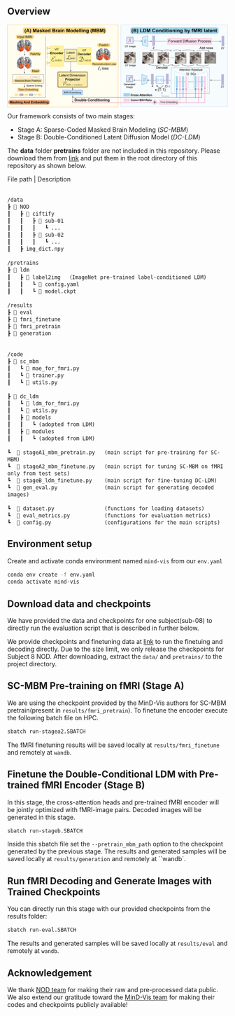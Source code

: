 ## Overview

![flowchar-img](assets/flowchart_r.png)
Our framework consists of two main stages:

- Stage A: Sparse-Coded Masked Brain Modeling (_SC-MBM_)
- Stage B: Double-Conditioned Latent Diffusion Model (_DC-LDM_)

The **data** folder **pretrains** folder are not included in this repository.
Please download them from [link](limk) and put them in the root directory of this repository as shown below.

File path | Description

```

/data
┣ 📂 NOD
┃   ┣ 📂 ciftify
┃   ┃   ┣ 📂 sub-01
┃   ┃   ┃   ┗ ...
┃   ┃   ┣ 📂 sub-02
┃   ┃   ┃   ┗ ...
┃   ┣ img_dict.npy

/pretrains
┣ 📂 ldm
┃   ┣ 📂 label2img  （ImageNet pre-trained label-conditioned LDM)
┃   ┃   ┗ 📜 config.yaml
┃   ┃   ┗ 📜 model.ckpt

/results
┣ 📂 eval
┣ 📂 fmri_finetune
┣ 📂 fmri_pretrain
┣ 📂 generation


/code
┣ 📂 sc_mbm
┃   ┗ 📜 mae_for_fmri.py
┃   ┗ 📜 trainer.py
┃   ┗ 📜 utils.py

┣ 📂 dc_ldm
┃   ┗ 📜 ldm_for_fmri.py
┃   ┗ 📜 utils.py
┃   ┣ 📂 models
┃   ┃   ┗ (adopted from LDM)
┃   ┣ 📂 modules
┃   ┃   ┗ (adopted from LDM)

┗  📜 stageA1_mbm_pretrain.py   (main script for pre-training for SC-MBM)
┗  📜 stageA2_mbm_finetune.py   (main script for tuning SC-MBM on fMRI only from test sets)
┗  📜 stageB_ldm_finetune.py    (main script for fine-tuning DC-LDM)
┗  📜 gen_eval.py               (main script for generating decoded images)

┗  📜 dataset.py                (functions for loading datasets)
┗  📜 eval_metrics.py           (functions for evaluation metrics)
┗  📜 config.py                 (configurations for the main scripts)

```

## Environment setup

Create and activate conda environment named `mind-vis` from our `env.yaml`

```sh
conda env create -f env.yaml
conda activate mind-vis
```

## Download data and checkpoints

We have provided the data and checkpoints for one subject(sub-08) to directly run the evaluation script that is described in further below.

We provide checkpoints and finetuning data at [link](limk) to run the finetuing and decoding directly. Due to the size limit, we only release the checkpoints for Subject 8 NOD. After downloading, extract the `data/` and `pretrains/` to the project directory.

## SC-MBM Pre-training on fMRI (Stage A)

We are using the checkpoint provided by the MinD-Vis authors for SC-MBM pretrain(present in `results/fmri_pretrain`). To finetune the encoder execute the following batch file on HPC.

```sh
sbatch run-stagea2.SBATCH
```

The fMRI finetuning results will be saved locally at `results/fmri_finetune` and remotely at `wandb`.

## Finetune the Double-Conditional LDM with Pre-trained fMRI Encoder (Stage B)

In this stage, the cross-attention heads and pre-trained fMRI encoder will be jointly optimized with fMRI-image pairs. Decoded images will be generated in this stage.

```sh
sbatch run-stageb.SBATCH
```

Inside this sbatch file set the `--pretrain_mbm_path` option to the checkpoint generated by the previous stage. The results and generated samples will be saved locally at `results/generation` and remotely at ``wandb`.

## Run fMRI Decoding and Generate Images with Trained Checkpoints

You can directly run this stage with our provided checkpoints from the results folder:

```sh
sbatch run-eval.SBATCH
```

The results and generated samples will be saved locally at `results/eval` and remotely at `wandb`.

## Acknowledgement

We thank [NOD team](https://github.com/GongZhengxin/NOD-fmri) for making their raw and pre-processed data public. We also extend our gratitude toward the [MinD-Vis team](https://github.com/zjc062/mind-vis/tree/main) for making their codes and checkpoints publicly available!
